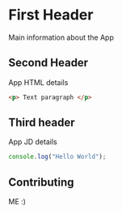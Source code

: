 # First Header
Main information about the App

## Second Header
App HTML details

````html
<p> Text paragraph </p>
````
## Third header
App JD details

````javascript
console.log("Hello World");
````

## Contributing
ME :)